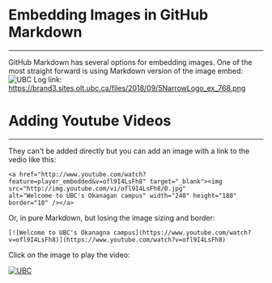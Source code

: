 # Embedding Images in GitHub Markdown
***
GitHub Markdown has several options for embedding images. One of the most straight forward is using Markdown version of the image embed:
![UBC](https://brand3.sites.olt.ubc.ca/files/2018/09/5NarrowLogo_ex_768.png)
Log link: https://brand3.sites.olt.ubc.ca/files/2018/09/5NarrowLogo_ex_768.png
# Adding Youtube Videos
***
They can't be added directly but you can add an image with a link to the vedio like this:
```
<a href="http://www.youtube.com/watch?feature=player_embedded&v=ofl9I4LsFh8" target="_blank"><img src="http://img.youtube.com/vi/ofl9I4LsFh8/0.jpg"
alt="Welcome to UBC's Okanagan campus" width="240" height="180" border="10" /></a>
```
Or, in pure Markdown, but losing the image sizing and border:
```
[![Welcome to UBC's Okanagna campus](https://www.youtube.com/watch?v=ofl9I4LsFh8)](https://www.youtube.com/watch?v=ofl9I4LsFh8)
```
Click on the image to play the video:

[![UBC](http://img.youtube.com/vi/ofl9I4LsFh8/0.jpg)](https://www.youtube.com/watch?v=ofl9I4LsFh8)




